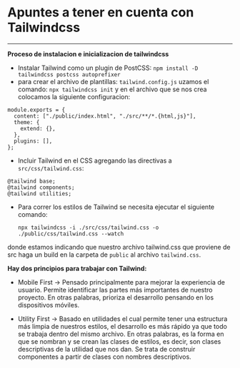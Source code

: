 # Apuntes a tener en cuenta con Tailwindcss
----
**Proceso de instalacion e inicializacion de tailwindcss**
- Instalar Tailwind como un plugin de PostCSS: 
  `npm install -D tailwindcss postcss autoprefixer`
- para crear el archivo de plantillas: `tailwind.config.js` uzamos el comando: `npx tailwindcss init` y en el archivo que se nos crea colocamos la siguiente configuracion: 
```
module.exports = {
  content: ["./public/index.html", "./src/**/*.{html,js}"],
  theme: {
    extend: {},
  },
  plugins: [],
};
```
- Incluir Tailwind en el CSS agregando las directivas a `src/css/tailwind.css`:
```
@tailwind base;
@tailwind components;
@tailwind utilities;
```

- Para correr los estilos de Tailwind se necesita ejecutar el siguiente comando:
  
  `npx tailwindcss -i ./src/css/tailwind.css -o ./public/css/tailwind.css --watch`

donde estamos indicando que nuestro archivo tailwind.css que proviene de src haga un build en la carpeta de ``public`` al archivo `tailwind.css`.

**Hay dos principios para trabajar con Tailwind:**

- Mobile First → Pensado principalmente para mejorar la experiencia de usuario. Permite identificar las partes más importantes de nuestro proyecto. En otras palabras, prioriza el desarrollo pensando en los dispositivos móviles.

- Utility First → Basado en utilidades el cual permite tener una estructura más limpia de nuestros estilos, el desarrollo es más rápido ya que todo se trabaja dentro del mismo archivo. En otras palabras, es la forma en que se nombran y se crean las clases de estilos, es decir, son clases descriptivas de la utilidad que nos dan. Se trata de construir componentes a partir de clases con nombres descriptivos.